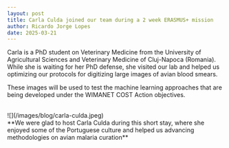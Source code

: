 ```yaml
---
layout: post
title: Carla Culda joined our team during a 2 week ERASMUS+ mission
author: Ricardo Jorge Lopes
date: 2025-03-21
---
```


Carla is a PhD student on Veterinary Medicine from the University of Agricultural Sciences and Veterinary Medicine of Cluj-Napoca (Romania). While she is waiting for her PhD defense, she visited our lab and helped us optimizing our protocols for digitizing large images of avian blood smears.

These images will be used to test the machine learning approaches that are being developed under the WIMANET COST Action objectives.

<br>
![](/images/blog/carla-culda.jpeg)
<br>
**We were glad to host Carla Culda during this short stay, where she enjoyed some of the Portuguese culture and helped us advancing methodologies on avian malaria curation**


